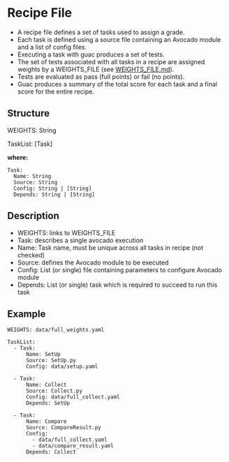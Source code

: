 # Recipe File

* A recipe file defines a set of tasks used to assign a grade. 
* Each task is defined using a source file containing an Avocado module and a list of config files. 
* Executing a task with guac produces a set of tests. 
* The set of tests associated with all tasks in a recipe are assigned weights by a WEIGHTS_FILE (see [WEIGHTS_FILE.md](WEIGHTS_FILE.md)). 
* Tests are evaluated as pass (full points) or fail (no points).
* Guac produces a summary of the total score for each task and a final score for the entire recipe.

## Structure

WEIGHTS: String

TaskList: [Task]

**where:**
```
Task:
  Name: String
  Source: String
  Config: String | [String]
  Depends: String | [String]
```
## Description
 
* WEIGHTS: links to WEIGHTS_FILE
* Task: describes a single avocado execution
* Name: Task name, must be unique across all tasks in recipe (not checked)
* Source: defines the Avocado module to be executed
* Config: List (or single) file containing parameters to configure Avocado module
* Depends: List (or single) task which is required to succeed to run this task

## Example
```
WEIGHTS: data/full_weights.yaml

TaskList:
  - Task:
      Name: SetUp
      Source: SetUp.py
      Config: data/setup.yaml

  - Task:
      Name: Collect
      Source: Collect.py
      Config: data/full_collect.yaml
	  Depends: SetUp
	  
  - Task:
      Name: Compare
      Source: CompareResult.py
      Config:
        - data/full_collect.yaml
        - data/compare_result.yaml
	  Depends: Collect
```
